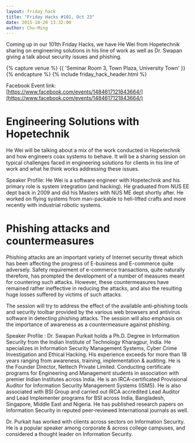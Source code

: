 ```yaml
---
layout: friday_hack
title: "Friday Hacks #101, Oct 23"
date: 2015-10-20 13:32:00
author: Chu-Ming
---
```


Coming up in our 101th Friday Hacks, we have He Wei from Hopetechnik sharing on engineering solutions in his line of work as well as Dr. Swapan giving a talk about security issues and phishing.

{% capture venue %}
    {{ 'Seminar Room 3, Town Plaza, University Town' }}
{% endcapture %}
{% include friday_hack_header.html %}

Facebook Event link: [https://www.facebook.com/events/1484617121843664/](https://www.facebook.com/events/1484617121843664/)

# Engineering Solutions with Hopetechnik
He Wei will be talking about a mix of the work conducted in Hopetechnik and how engineers coax systems to behave. It will be a sharing session on typical challenges faced in engineering solutions for clients in his line of work and what he think works addressing these issues.

Speaker Profile:
He Wei is a software engineer with Hopetechnik and his primary role is system integration (and hacking).
He graduated from NUS EE dept back in 2009 and did his Masters with NUS ME dept shortly after. He worked on flying systems from man-packable to heli-lifted crafts and more recently with industrial robotic systems.

# Phishing attacks and countermeasures
Phishing attacks are an important variety of Internet security threat which has been affecting the progress of E-business and E-commerce quite adversely. Safety requirement of e-commerce transactions, quite naturally therefore, has prompted the development of a number of measures meant for countering such attacks. However, these countermeasures have remained rather ineffective in reducing the attacks, and also the resulting huge losses suffered by victims of such attacks. 

The session will try to address the effect of the available anti-phishing tools and security toolbar provided by the various web browsers and antivirus software in detecting phishing attacks. The session will also emphasis on the importance of awareness as a countermeasure against phishing. 

Speaker Profile :
Dr. Swapan Purkait holds a Ph.D. Degree in Information Security from the Indian Institute of Technology Kharagpur, India. He specializes in Information Security Management Systems, Cyber Crime Investigation and Ethical Hacking. His experience exceeds for more than 18 years ranging from awareness, training, implementation & auditing. He is the Founder Director, Nettech Private Limited. Conducting certificate programs for Engineering and Management students in association with premier Indian Institutes across India. He is an IRCA-certificated Provisional Auditor for Information Security Management Systems (ISMS). He is also associated with BSI Group and carried out IRCA accredited Lead Auditor and Lead Implementer programs for BSI across India, Bangladesh, Singapore, Middle East and Nigeria. He has published research papers on Information Security in reputed peer-reviewed International journals as well. 

Dr. Purkait has worked with clients across sectors on Information Security. He is a popular speaker among corporate & across college campuses, and considered a thought leader on Information Security.
